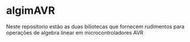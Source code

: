 # algimAVR
Neste repositorio estão as duas biliotecas que fornecem rudimentos para operações de algebra linear em microcontroladores AVR
